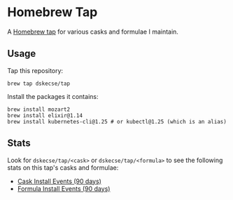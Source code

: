 # Homebrew Tap

A [Homebrew tap] for various casks and formulae I maintain.

[Homebrew tap]: https://github.com/Homebrew/brew/blob/master/docs/Taps.md

## Usage

Tap this repository:

    brew tap dskecse/tap

Install the packages it contains:

    brew install mozart2
    brew install elixir@1.14
    brew install kubernetes-cli@1.25 # or kubectl@1.25 (which is an alias)

## Stats

Look for `dskecse/tap/<cask>` or `dskecse/tap/<formula>` to see the following
stats on this tap's casks and formulae:

* [Cask Install Events (90 days)](https://formulae.brew.sh/analytics/cask-install/90d/)
* [Formula Install Events (90 days)](https://formulae.brew.sh/analytics/install/90d/)
